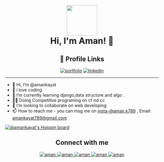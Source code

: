 
<h1 align="center"> <img  src = "https://media.giphy.com/media/HEURGne9Vj856oivkD/giphy.gif" width="100px" height="100px" align="center"> <br> Hi, I'm Aman! 👋</h1>
<div align="center">

## 🔗 Profile Links
[![portfolio](https://img.shields.io/badge/my_portfolio-000?style=for-the-badge&logo=ko-fi&logoColor=white)](http://portfolioaman.pythonanywhere.com/)
[![linkedin](https://img.shields.io/badge/linkedin-0A66C2?style=for-the-badge&logo=linkedin&logoColor=white)](https://www.linkedin.com/in/aman-kayat-554195186/)


</div>

<hr>

- 👋 Hi, I’m @amankayat
- 👀 i love coding 
- 🌱 I’m currently learning django,data structure and algo .
- 🧑‍💻 Doing Competitive programing on cf nd cc
- 💞️ I’m looking to collaborate on web developing
- 📫 How to reach me - you can msg me on insta-@aman.k789 , Email: amankayat789@gmail.com


[![@amankayat's Holopin board](https://holopin.io/api/user/board?user=amankayat)](https://holopin.io/@amankayat)



<!---
amankayat/amankayat is a ✨ special ✨ repository because its `README.md` (this file) appears on your GitHub profile.
You can click the Preview link to take a look at your changes.
--->
<!-- Stats of my activity on Github -->







<h2 align="center">Connect with me</h2>

<p align="center">
  
 <a href="https://www.linkedin.com/in/aman-kayat-554195186/">
   <img alt="aman" src="https://img.shields.io/badge/-aman-blue?style=flat-square&logo=Linkedin&logoColor=white&link=https://www.linkedin.com/in/aman-kayat-554195186/" />
 </a>
  
 <a href="mailto:amankayat789@gmail.com">
   <img alt="aman" src="https://img.shields.io/badge/-aman-orange?style=flat-square&logo=Gmail&logoColor=white&link=mailto:amankayat789@gmail.com" />
 </a>
  
 <a href="https://www.instagram.com/aman.k789/">
   <img alt="aman" src="https://img.shields.io/badge/-aman.k-red?style=flat-square&logo=Instagram&logoColor=white&link=https://www.instagram.com/aman.k789/" />
 </a>

 </a>

  <a href="https://dev.to/amankayat">
   <img alt="aman" src="https://img.shields.io/badge/-aman-black?style=flat-square&logo=Dev&logoColor=white&link=https://dev.to/amankayat" />
 </a>
 

 
 <a href="https://github.com/amankayat">
   <img alt="aman" src="https://img.shields.io/github/followers/amankayat?label=follow&style=social" />
 </a>   
 
</p>
